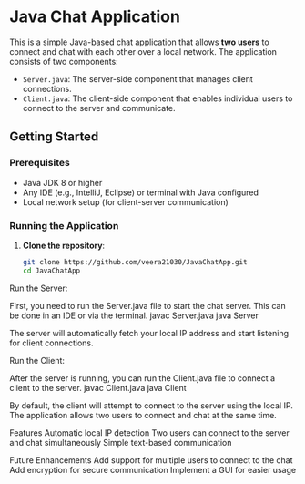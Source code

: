 # Java Chat Application

This is a simple Java-based chat application that allows **two users** to connect and chat with each other over a local network. The application consists of two components:

- `Server.java`: The server-side component that manages client connections.
- `Client.java`: The client-side component that enables individual users to connect to the server and communicate.

## Getting Started

### Prerequisites

- Java JDK 8 or higher
- Any IDE (e.g., IntelliJ, Eclipse) or terminal with Java configured
- Local network setup (for client-server communication)

### Running the Application

1. **Clone the repository**:
   ```bash
   git clone https://github.com/veera21030/JavaChatApp.git
   cd JavaChatApp
Run the Server:

First, you need to run the Server.java file to start the chat server. This can be done in an IDE or via the terminal.
javac Server.java
java Server

The server will automatically fetch your local IP address and start listening for client connections.

Run the Client:

After the server is running, you can run the Client.java file to connect a client to the server.
javac Client.java
java Client

By default, the client will attempt to connect to the server using the local IP. The application allows two users to connect and chat at the same time.

Features
Automatic local IP detection
Two users can connect to the server and chat simultaneously
Simple text-based communication

Future Enhancements
Add support for multiple users to connect to the chat
Add encryption for secure communication
Implement a GUI for easier usage